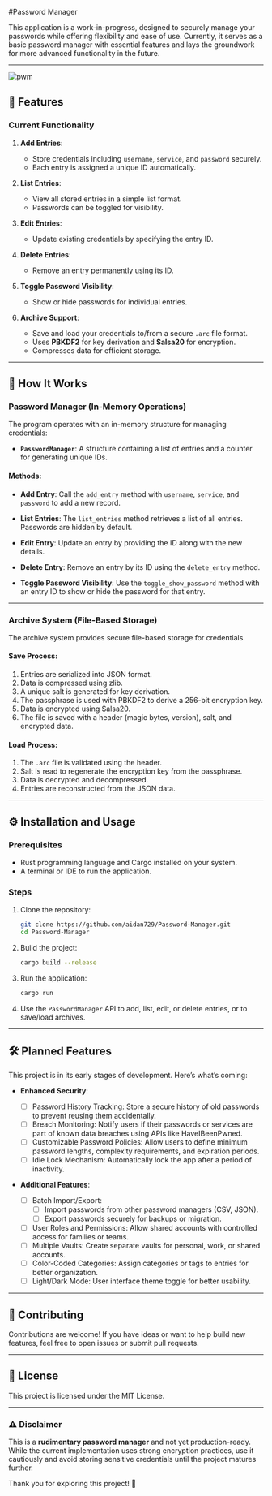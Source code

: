 #Password Manager

This application is a work-in-progress, designed to securely manage your passwords while offering flexibility and ease of use. Currently, it serves as a basic password manager with essential features and lays the groundwork for more advanced functionality in the future.

---
![pwm](https://github.com/user-attachments/assets/0d8eb127-82ac-4b01-a68e-e49c45a0a551)

## 🚀 Features

### Current Functionality

1. **Add Entries**:
    
    - Store credentials including `username`, `service`, and `password` securely.
    - Each entry is assigned a unique ID automatically.
2. **List Entries**:
    
    - View all stored entries in a simple list format.
    - Passwords can be toggled for visibility.
3. **Edit Entries**:
    
    - Update existing credentials by specifying the entry ID.
4. **Delete Entries**:
    
    - Remove an entry permanently using its ID.
5. **Toggle Password Visibility**:
    
    - Show or hide passwords for individual entries.
6. **Archive Support**:
    
    - Save and load your credentials to/from a secure `.arc` file format.
    - Uses **PBKDF2** for key derivation and **Salsa20** for encryption.
    - Compresses data for efficient storage.

---

## 📖 How It Works

### Password Manager (In-Memory Operations)

The program operates with an in-memory structure for managing credentials:

- **`PasswordManager`**: A structure containing a list of entries and a counter for generating unique IDs.

#### Methods:

- **Add Entry**: Call the `add_entry` method with `username`, `service`, and `password` to add a new record.
    
- **List Entries**: The `list_entries` method retrieves a list of all entries. Passwords are hidden by default.
    
- **Edit Entry**: Update an entry by providing the ID along with the new details.
    
- **Delete Entry**: Remove an entry by its ID using the `delete_entry` method.
    
- **Toggle Password Visibility**: Use the `toggle_show_password` method with an entry ID to show or hide the password for that entry.
    

---

### Archive System (File-Based Storage)

The archive system provides secure file-based storage for credentials.

#### Save Process:

1. Entries are serialized into JSON format.
2. Data is compressed using zlib.
3. A unique salt is generated for key derivation.
4. The passphrase is used with PBKDF2 to derive a 256-bit encryption key.
5. Data is encrypted using Salsa20.
6. The file is saved with a header (magic bytes, version), salt, and encrypted data.

#### Load Process:

1. The `.arc` file is validated using the header.
2. Salt is read to regenerate the encryption key from the passphrase.
3. Data is decrypted and decompressed.
4. Entries are reconstructed from the JSON data.

---

## ⚙️ Installation and Usage

### Prerequisites

- Rust programming language and Cargo installed on your system.
- A terminal or IDE to run the application.

### Steps

1. Clone the repository:
    
    ```bash
    git clone https://github.com/aidan729/Password-Manager.git
    cd Password-Manager
    ```
    
2. Build the project:
    
    ```bash
    cargo build --release
    ```
    
3. Run the application:
    
    ```bash
    cargo run
    ```
    
4. Use the `PasswordManager` API to add, list, edit, or delete entries, or to save/load archives.
    

---

## 🛠️ Planned Features

This project is in its early stages of development. Here’s what’s coming:

- **Enhanced Security**:
    
    - [ ] Password History Tracking: Store a secure history of old passwords to prevent reusing them accidentally.
    - [ ] Breach Monitoring: Notify users if their passwords or services are part of known data breaches using APIs like HaveIBeenPwned.
    - [ ] Customizable Password Policies: Allow users to define minimum password lengths, complexity requirements, and expiration periods.
    - [ ] Idle Lock Mechanism: Automatically lock the app after a period of inactivity.
- **Additional Features**:
    
    - [ ] Batch Import/Export:
        - [ ] Import passwords from other password managers (CSV, JSON).
        - [ ] Export passwords securely for backups or migration.
    - [ ] User Roles and Permissions: Allow shared accounts with controlled access for families or teams.
    - [ ] Multiple Vaults: Create separate vaults for personal, work, or shared accounts.
    - [ ] Color-Coded Categories: Assign categories or tags to entries for better organization.
    - [ ] Light/Dark Mode: User interface theme toggle for better usability.

---

## 🤝 Contributing

Contributions are welcome! If you have ideas or want to help build new features, feel free to open issues or submit pull requests.

---

## 📜 License

This project is licensed under the MIT License.

---

### ⚠️ Disclaimer

This is a **rudimentary password manager** and not yet production-ready. While the current implementation uses strong encryption practices, use it cautiously and avoid storing sensitive credentials until the project matures further.

Thank you for exploring this project! 🚀
